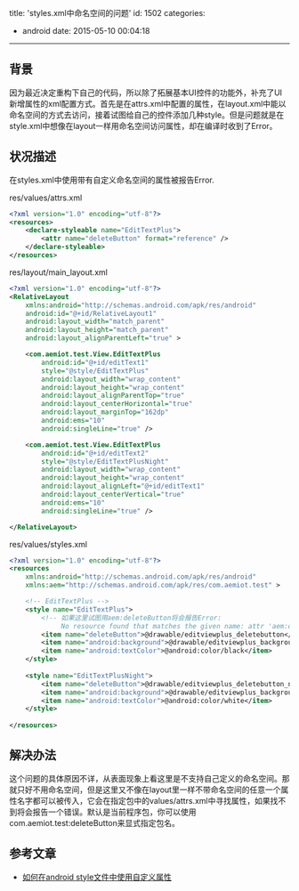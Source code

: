 title: 'styles.xml中命名空间的问题'
id: 1502
categories:
  - android
date: 2015-05-10 00:04:18
---

## 背景

因为最近决定重构下自己的代码，所以除了拓展基本UI控件的功能外，补充了UI新增属性的xml配置方式。首先是在attrs.xml中配置的属性，在layout.xml中能以命名空间的方式去访问，接着试图给自己的控件添加几种style。但是问题就是在style.xml中想像在layout一样用命名空间访问属性，却在编译时收到了Error。

## 状况描述

在styles.xml中使用带有自定义命名空间的属性被报告Error.

<!--more-->

res/values/attrs.xml

```xml
<?xml version="1.0" encoding="utf-8"?>
<resources>
    <declare-styleable name="EditTextPlus">
        <attr name="deleteButton" format="reference" />
    </declare-styleable>
</resources>
```

res/layout/main_layout.xml

```xml
<?xml version="1.0" encoding="utf-8"?>
<RelativeLayout 
    xmlns:android="http://schemas.android.com/apk/res/android"
    android:id="@+id/RelativeLayout1"
    android:layout_width="match_parent"
    android:layout_height="match_parent"
    android:layout_alignParentLeft="true" >

    <com.aemiot.test.View.EditTextPlus
        android:id="@+id/editText1"
        style="@style/EditTextPlus"
        android:layout_width="wrap_content"
        android:layout_height="wrap_content"
        android:layout_alignParentTop="true"
        android:layout_centerHorizontal="true"
        android:layout_marginTop="162dp"
        android:ems="10"
        android:singleLine="true" />

    <com.aemiot.test.View.EditTextPlus
        android:id="@+id/editText2"
        style="@style/EditTextPlusNight"
        android:layout_width="wrap_content"
        android:layout_height="wrap_content"
        android:layout_alignLeft="@+id/editText1"
        android:layout_centerVertical="true"
        android:ems="10"
        android:singleLine="true" />

</RelativeLayout>
```

res/values/styles.xml

```xml
<?xml version="1.0" encoding="utf-8"?>
<resources 
    xmlns:android="http://schemas.android.com/apk/res/android"
    xmlns:aem="http://schemas.android.com/apk/res/com.aemiot.test" >

    <!-- EditTextPlus -->
    <style name="EditTextPlus">
        <!-- 如果这里试图用aem:deleteButton将会报告Error: 
             No resource found that matches the given name: attr 'aem:deleteButton'. -->
        <item name="deleteButton">@drawable/editviewplus_deletebutton</item>
        <item name="android:background">@drawable/editviewplus_background</item>
        <item name="android:textColor">@android:color/black</item>
    </style>
    
    <style name="EditTextPlusNight">
        <item name="deleteButton">@drawable/editviewplus_deletebutton_night</item>
        <item name="android:background">@drawable/editviewplus_background_night</item>    
        <item name="android:textColor">@android:color/white</item> 
    </style>
    
</resources>
```

## 解决办法

这个问题的具体原因不详，从表面现象上看这里是不支持自己定义的命名空间。那就只好不用命名空间，但是这里又不像在layout里一样不带命名空间的任意一个属性名字都可以被传入，它会在指定包中的values/attrs.xml中寻找属性，如果找不到将会报告一个错误。默认是当前程序包，你可以使用com.aemiot.test:deleteButton来显式指定包名。

## 参考文章

- [如何在android style文件中使用自定义属性](http://blog.csdn.net/zhufuing/article/details/41395219 "http://blog.csdn.net/zhufuing/article/details/41395219")
